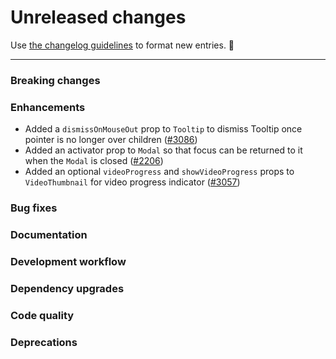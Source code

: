 # Unreleased changes

Use [the changelog guidelines](https://git.io/polaris-changelog-guidelines) to format new entries. 💜

---

### Breaking changes

### Enhancements

- Added a `dismissOnMouseOut` prop to `Tooltip` to dismiss Tooltip once pointer is no longer over children ([#3086](https://github.com/Shopify/polaris-react/pull/3086))
- Added an activator prop to `Modal` so that focus can be returned to it when the `Modal` is closed ([#2206](https://github.com/Shopify/polaris-react/pull/2206))
- Added an optional `videoProgress` and `showVideoProgress` props to `VideoThumbnail` for video progress indicator ([#3057](https://github.com/Shopify/polaris-react/pull/3057))

### Bug fixes

### Documentation

### Development workflow

### Dependency upgrades

### Code quality

### Deprecations
